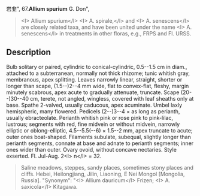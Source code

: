 岩韭",
67.**Allium spurium** G. Don",

> &lt;I&gt; Allium spurium&lt;/I&gt; &lt;I&gt; A. spirale,&lt;/I&gt; and &lt;I&gt; A. senescens&lt;/I&gt; are closely related taxa, and have been united under the name &lt;I&gt; A. senescens&lt;/I&gt; in treatments in other floras, e.g., FRPS and Fl. URSS.

## Description
Bulb solitary or paired, cylindric to conical-cylindric, 0.5--1.5 cm in diam., attached to a subterranean, normally not thick rhizome; tunic whitish gray, membranous, apex splitting. Leaves narrowly linear, straight, shorter or longer than scape, (1.5--)2--4 mm wide, flat to convex-flat, fleshy, margin minutely scabrous, apex acute to gradually attenuate, truncate. Scape (20--)30--40 cm, terete, not angled, wingless, covered with leaf sheaths only at base. Spathe 2-valved, usually caducous, apex acuminate. Umbel laxly hemispheric, many flowered. Pedicels (2--)3--4 × as long as perianth, usually ebracteolate. Perianth whitish pink or rose pink to pink-lilac, lustrous; segments with red, fine midvein or without midvein, narrowly elliptic or oblong-elliptic, 4.5--5.5(--6) × 1.5--2 mm, apex truncate to acute; outer ones boat-shaped. Filaments subulate, subequal, slightly longer than perianth segments, connate at base and adnate to perianth segments; inner ones wider than outer. Ovary ovoid, without concave nectaries. Style exserted. Fl. Jul-Aug. 2&lt;I&gt; n&lt;/I&gt; = 32.

> Saline meadows, steppes, sandy places, sometimes stony places and cliffs. Hebei, Heilongjiang, Jilin, Liaoning, E Nei Mongol [Mongolia, Russia].
  "Synonym": "&lt;I&gt; Allium dauricum&lt;/I&gt; Frizen; &lt;I&gt; A. saxicola&lt;/I&gt; Kitagawa.
